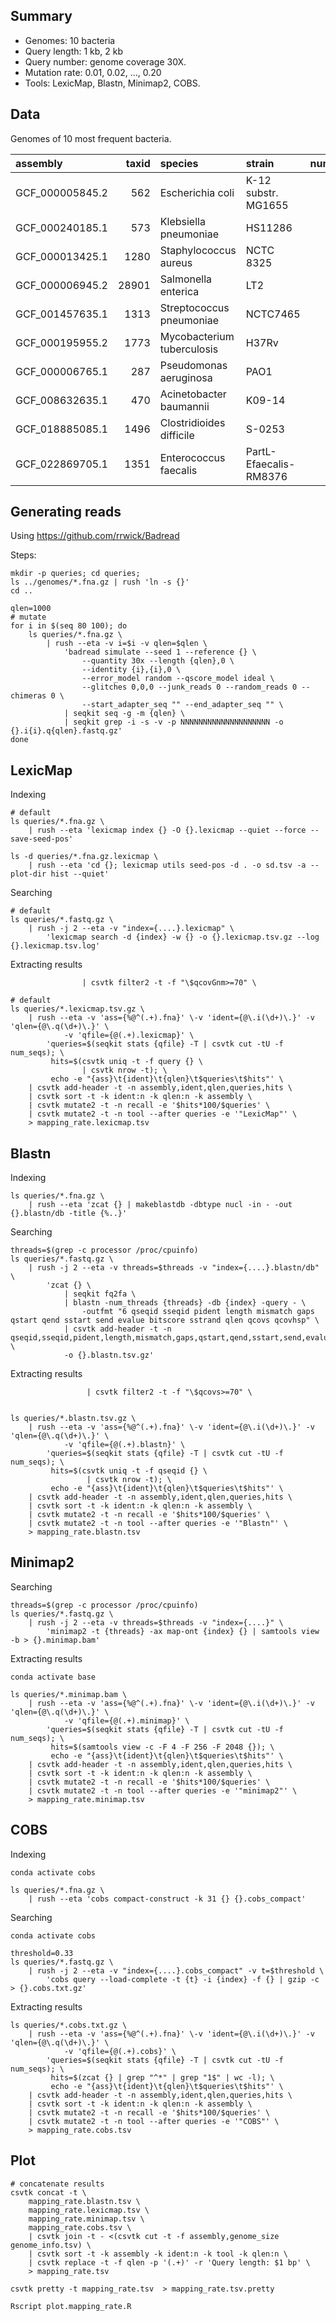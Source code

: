 ## Summary

- Genomes: 10 bacteria
- Query length: 1 kb, 2 kb
- Query number: genome coverage 30X.
- Mutation rate: 0.01, 0.02, ..., 0.20
- Tools: LexicMap, Blastn, Minimap2, COBS.


## Data

Genomes of 10 most frequent bacteria.

|assembly       |taxid|species                   |strain                |num_seqs|genome_size|
|:--------------|----:|:-------------------------|:---------------------|-------:|----------:|
|GCF_000005845.2|562  |Escherichia coli          |K-12 substr. MG1655   |1       |4641652    |
|GCF_000240185.1|573  |Klebsiella pneumoniae     |HS11286               |7       |5682322    |
|GCF_000013425.1|1280 |Staphylococcus aureus     |NCTC 8325             |1       |2821361    |
|GCF_000006945.2|28901|Salmonella enterica       |LT2                   |2       |4951383    |
|GCF_001457635.1|1313 |Streptococcus pneumoniae  |NCTC7465              |1       |2110968    |
|GCF_000195955.2|1773 |Mycobacterium tuberculosis|H37Rv                 |1       |4411532    |
|GCF_000006765.1|287  |Pseudomonas aeruginosa    |PAO1                  |1       |6264404    |
|GCF_008632635.1|470  |Acinetobacter baumannii   |K09-14                |2       |3980230    |
|GCF_018885085.1|1496 |Clostridioides difficile  |S-0253                |2       |4095894    |
|GCF_022869705.1|1351 |Enterococcus faecalis     |PartL-Efaecalis-RM8376|1       |2866948    |


## Generating reads

Using https://github.com/rrwick/Badread

Steps:

    mkdir -p queries; cd queries;
    ls ../genomes/*.fna.gz | rush 'ln -s {}'
    cd ..

    qlen=1000
    # mutate
    for i in $(seq 80 100); do
        ls queries/*.fna.gz \
            | rush --eta -v i=$i -v qlen=$qlen \
                'badread simulate --seed 1 --reference {} \
                    --quantity 30x --length {qlen},0 \
                    --identity {i},{i},0 \
                    --error_model random --qscore_model ideal \
                    --glitches 0,0,0 --junk_reads 0 --random_reads 0 --chimeras 0 \
                    --start_adapter_seq "" --end_adapter_seq "" \
                | seqkit seq -g -m {qlen} \
                | seqkit grep -i -s -v -p NNNNNNNNNNNNNNNNNNNN -o {}.i{i}.q{qlen}.fastq.gz'
    done


## LexicMap

Indexing

    # default
    ls queries/*.fna.gz \
        | rush --eta 'lexicmap index {} -O {}.lexicmap --quiet --force --save-seed-pos'

    ls -d queries/*.fna.gz.lexicmap \
        | rush --eta 'cd {}; lexicmap utils seed-pos -d . -o sd.tsv -a --plot-dir hist --quiet'

Searching

    # default
    ls queries/*.fastq.gz \
        | rush -j 2 --eta -v "index={....}.lexicmap" \
            'lexicmap search -d {index} -w {} -o {}.lexicmap.tsv.gz --log {}.lexicmap.tsv.log'

Extracting results

                    | csvtk filter2 -t -f "\$qcovGnm>=70" \

    # default
    ls queries/*.lexicmap.tsv.gz \
        | rush --eta -v 'ass={%@^(.+).fna}' \-v 'ident={@\.i(\d+)\.}' -v 'qlen={@\.q(\d+)\.}' \
                -v 'qfile={@(.+).lexicmap}' \
            'queries=$(seqkit stats {qfile} -T | csvtk cut -tU -f num_seqs); \
             hits=$(csvtk uniq -t -f query {} \
                    | csvtk nrow -t); \
             echo -e "{ass}\t{ident}\t{qlen}\t$queries\t$hits"' \
        | csvtk add-header -t -n assembly,ident,qlen,queries,hits \
        | csvtk sort -t -k ident:n -k qlen:n -k assembly \
        | csvtk mutate2 -t -n recall -e '$hits*100/$queries' \
        | csvtk mutate2 -t -n tool --after queries -e '"LexicMap"' \
        > mapping_rate.lexicmap.tsv

## Blastn

Indexing

    ls queries/*.fna.gz \
        | rush --eta 'zcat {} | makeblastdb -dbtype nucl -in - -out {}.blastn/db -title {%..}'

Searching

    threads=$(grep -c processor /proc/cpuinfo)
    ls queries/*.fastq.gz \
        | rush -j 2 --eta -v threads=$threads -v "index={....}.blastn/db" \
            'zcat {} \
                | seqkit fq2fa \
                | blastn -num_threads {threads} -db {index} -query - \
                    -outfmt "6 qseqid sseqid pident length mismatch gaps qstart qend sstart send evalue bitscore sstrand qlen qcovs qcovhsp" \
                | csvtk add-header -t -n qseqid,sseqid,pident,length,mismatch,gaps,qstart,qend,sstart,send,evalue,bitscore,sstrand,qlen,qcovs,qcovhsp \
                -o {}.blastn.tsv.gz'


Extracting results

                     | csvtk filter2 -t -f "\$qcovs>=70" \


    ls queries/*.blastn.tsv.gz \
        | rush --eta -v 'ass={%@^(.+).fna}' \-v 'ident={@\.i(\d+)\.}' -v 'qlen={@\.q(\d+)\.}' \
                -v 'qfile={@(.+).blastn}' \
            'queries=$(seqkit stats {qfile} -T | csvtk cut -tU -f num_seqs); \
             hits=$(csvtk uniq -t -f qseqid {} \
                     | csvtk nrow -t); \
             echo -e "{ass}\t{ident}\t{qlen}\t$queries\t$hits"' \
        | csvtk add-header -t -n assembly,ident,qlen,queries,hits \
        | csvtk sort -t -k ident:n -k qlen:n -k assembly \
        | csvtk mutate2 -t -n recall -e '$hits*100/$queries' \
        | csvtk mutate2 -t -n tool --after queries -e '"Blastn"' \
        > mapping_rate.blastn.tsv

## Minimap2

Searching

    threads=$(grep -c processor /proc/cpuinfo)
    ls queries/*.fastq.gz \
        | rush -j 2 --eta -v threads=$threads -v "index={....}" \
            'minimap2 -t {threads} -ax map-ont {index} {} | samtools view -b > {}.minimap.bam'


Extracting results

    conda activate base

    ls queries/*.minimap.bam \
        | rush --eta -v 'ass={%@^(.+).fna}' \-v 'ident={@\.i(\d+)\.}' -v 'qlen={@\.q(\d+)\.}' \
                -v 'qfile={@(.+).minimap}' \
            'queries=$(seqkit stats {qfile} -T | csvtk cut -tU -f num_seqs); \
             hits=$(samtools view -c -F 4 -F 256 -F 2048 {}); \
             echo -e "{ass}\t{ident}\t{qlen}\t$queries\t$hits"' \
        | csvtk add-header -t -n assembly,ident,qlen,queries,hits \
        | csvtk sort -t -k ident:n -k qlen:n -k assembly \
        | csvtk mutate2 -t -n recall -e '$hits*100/$queries' \
        | csvtk mutate2 -t -n tool --after queries -e '"minimap2"' \
        > mapping_rate.minimap.tsv

## COBS

Indexing

    conda activate cobs

    ls queries/*.fna.gz \
        | rush --eta 'cobs compact-construct -k 31 {} {}.cobs_compact'

Searching

    conda activate cobs

    threshold=0.33
    ls queries/*.fastq.gz \
        | rush -j 2 --eta -v "index={....}.cobs_compact" -v t=$threshold \
            'cobs query --load-complete -t {t} -i {index} -f {} | gzip -c > {}.cobs.txt.gz'


Extracting results

    ls queries/*.cobs.txt.gz \
        | rush --eta -v 'ass={%@^(.+).fna}' \-v 'ident={@\.i(\d+)\.}' -v 'qlen={@\.q(\d+)\.}' \
                -v 'qfile={@(.+).cobs}' \
            'queries=$(seqkit stats {qfile} -T | csvtk cut -tU -f num_seqs); \
             hits=$(zcat {} | grep "^*" | grep "1$" | wc -l); \
             echo -e "{ass}\t{ident}\t{qlen}\t$queries\t$hits"' \
        | csvtk add-header -t -n assembly,ident,qlen,queries,hits \
        | csvtk sort -t -k ident:n -k qlen:n -k assembly \
        | csvtk mutate2 -t -n recall -e '$hits*100/$queries' \
        | csvtk mutate2 -t -n tool --after queries -e '"COBS"' \
        > mapping_rate.cobs.tsv

## Plot

    # concatenate results
    csvtk concat -t \
        mapping_rate.blastn.tsv \
        mapping_rate.lexicmap.tsv \
        mapping_rate.minimap.tsv \
        mapping_rate.cobs.tsv \
        | csvtk join -t - <(csvtk cut -t -f assembly,genome_size genome_info.tsv) \
        | csvtk sort -t -k assembly -k ident:n -k tool -k qlen:n \
        | csvtk replace -t -f qlen -p '(.+)' -r 'Query length: $1 bp' \
        > mapping_rate.tsv

    csvtk pretty -t mapping_rate.tsv  > mapping_rate.tsv.pretty

    Rscript plot.mapping_rate.R
